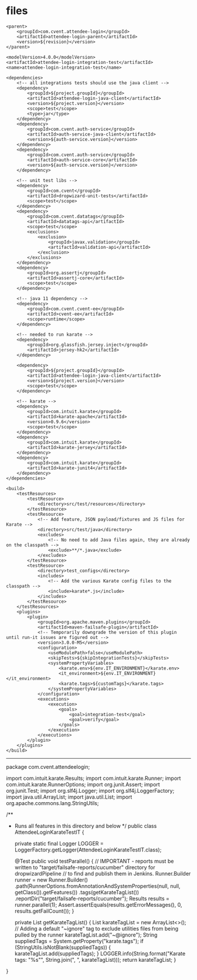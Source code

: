 # files
<?xml version="1.0" encoding="UTF-8"?>
<project xmlns="http://maven.apache.org/POM/4.0.0" xmlns:xsi="http://www.w3.org/2001/XMLSchema-instance" xsi:schemaLocation="http://maven.apache.org/POM/4.0.0 http://maven.apache.org/xsd/maven-4.0.0.xsd">

    <parent>
        <groupId>com.cvent.attendee-login</groupId>
        <artifactId>attendee-login-parent</artifactId>
        <version>${revision}</version>
    </parent>

    <modelVersion>4.0.0</modelVersion>
    <artifactId>attendee-login-integration-test</artifactId>
    <name>attendee-login-integration-test</name>

    <dependencies>
        <!-- all integrations tests should use the java client -->
        <dependency>
            <groupId>${project.groupId}</groupId>
            <artifactId>attendee-login-java-client</artifactId>
            <version>${project.version}</version>
            <scope>test</scope>
            <type>jar</type>
        </dependency>
        <dependency>
            <groupId>com.cvent.auth-service</groupId>
            <artifactId>auth-service-java-client</artifactId>
            <version>${auth-service.version}</version>
        </dependency>
        <dependency>
            <groupId>com.cvent.auth-service</groupId>
            <artifactId>auth-service-core</artifactId>
            <version>${auth-service.version}</version>
        </dependency>

        <!-- unit test libs -->
        <dependency>
            <groupId>com.cvent</groupId>
            <artifactId>dropwizard-unit-tests</artifactId>
            <scope>test</scope>
        </dependency>
        <dependency>
            <groupId>com.cvent.datatags</groupId>
            <artifactId>datatags-api</artifactId>
            <scope>test</scope>
            <exclusions>
                <exclusion>
                    <groupId>javax.validation</groupId>
                    <artifactId>validation-api</artifactId>
                </exclusion>
            </exclusions>
        </dependency>
        <dependency>
            <groupId>org.assertj</groupId>
            <artifactId>assertj-core</artifactId>
            <scope>test</scope>
        </dependency>

        <!-- java 11 dependency -->
        <dependency>
            <groupId>com.cvent.cvent-ee</groupId>
            <artifactId>cvent-ee</artifactId>
            <scope>runtime</scope>
        </dependency>

        <!-- needed to run karate -->
        <dependency>
            <groupId>org.glassfish.jersey.inject</groupId>
            <artifactId>jersey-hk2</artifactId>
        </dependency>

        <dependency>
            <groupId>${project.groupId}</groupId>
            <artifactId>attendee-login-java-client</artifactId>
            <version>${project.version}</version>
            <scope>test</scope>
        </dependency>

        <!-- karate -->
        <dependency>
            <groupId>com.intuit.karate</groupId>
            <artifactId>karate-apache</artifactId>
            <version>0.9.6</version>
            <scope>test</scope>
        </dependency>
        <dependency>
            <groupId>com.intuit.karate</groupId>
            <artifactId>karate-jersey</artifactId>
        </dependency>
        <dependency>
            <groupId>com.intuit.karate</groupId>
            <artifactId>karate-junit4</artifactId>
        </dependency>
    </dependencies>

    <build>
        <testResources>
            <testResource>
                <directory>src/test/resources</directory>
            </testResource>
            <testResource>
                <!-- Add feature, JSON payload/fixtures and JS files for Karate -->
                <directory>src/test/java</directory>
                <excludes>
                    <!-- No need to add Java files again, they are already on the classpath -->
                    <exclude>**/*.java</exclude>
                </excludes>
            </testResource>
            <testResource>
                <directory>test_configs</directory>
                <includes>
                    <!-- Add the various Karate config files to the classpath -->
                    <include>karate*.js</include>
                </includes>
            </testResource>
        </testResources>
        <plugins>
            <plugin>
                <groupId>org.apache.maven.plugins</groupId>
                <artifactId>maven-failsafe-plugin</artifactId>
                <!-- Temporarily downgrade the version of this plugin until run-it issues are figured out -->
                <version>3.0.0-M5</version>
                <configuration>
                    <useModulePath>false</useModulePath>
                    <skipTests>${skipIntegrationTests}</skipTests>
                    <systemPropertyVariables>
                        <karate.env>${env.IT_ENVIRONMENT}</karate.env>
                        <it_environment>${env.IT_ENVIRONMENT}</it_environment>
                        <karate.tags>${customTags}</karate.tags>
                    </systemPropertyVariables>
                </configuration>
                <executions>
                    <execution>
                        <goals>
                            <goal>integration-test</goal>
                            <goal>verify</goal>
                        </goals>
                    </execution>
                </executions>
            </plugin>
        </plugins>
    </build>

</project>


--------------------------------------------------------------------------------------------------------------
package com.cvent.attendeelogin;

import com.intuit.karate.Results;
import com.intuit.karate.Runner;
import com.intuit.karate.RunnerOptions;
import org.junit.Assert;
import org.junit.Test;
import org.slf4j.Logger;
import org.slf4j.LoggerFactory;
import java.util.ArrayList;
import java.util.List;
import org.apache.commons.lang.StringUtils;

/**
 * Runs all features in this directory and below
 */
public class AttendeeLoginKarateTestIT {

    private static final Logger LOGGER = LoggerFactory.getLogger(AttendeeLoginKarateTestIT.class);

    @Test
    public void testParallel() {
        // IMPORTANT - reports must be written to "target/failsafe-reports/cucumber" directory for dropwizardPipeline
        // to find and publish them in Jenkins.
        Runner.Builder runner = new Runner.Builder()
                .path(RunnerOptions.fromAnnotationAndSystemProperties(null, null, getClass()).getFeatures())
                .tags(getKarateTagList())
                .reportDir("target/failsafe-reports/cucumber");
        Results results = runner.parallel(1);
        Assert.assertEquals(results.getErrorMessages(), 0, results.getFailCount());
    }

    private List<String> getKarateTagList() {
        List<String> karateTagList = new ArrayList<>();
        // Adding a default "~ignore" tag to exclude utilities files from being pulled by the runner
        karateTagList.add("~@ignore");
        String suppliedTags = System.getProperty("karate.tags");
        if (StringUtils.isNotBlank(suppliedTags)) {
            karateTagList.add(suppliedTags);
        }
        LOGGER.info(String.format("Karate tags: \"%s\"", String.join(", ", karateTagList)));
        return karateTagList;
    }

}
